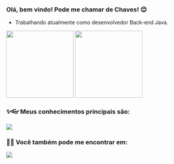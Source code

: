 ### Olá, bem vindo! Pode me chamar de Chaves! 😊


- Trabalhando atualmente como desenvolvedor Back-end Java.
<!--
**matheus-a-chaves/matheus-a-chaves** is a ✨ _special_ ✨ repository because its `README.md` (this file) appears on your GitHub profile.

Here are some ideas to get you started:

- 🔭 I’m currently working on ...
- 🌱 I’m currently learning ...
- 👯 I’m looking to collaborate on ...
- 🤔 I’m looking for help with ...
- 💬 Ask me about ...
- 📫 How to reach me: ...
- 😄 Pronouns: ...
- ⚡ Fun fact: ...
-->


<div>
  <img height="180em" width="auto" src="https://github-readme-stats.vercel.app/api?username=matheus-a-chaves&count_private=true&show_icons=true&theme=vue&locale=pt-br&include_all_commits=true"/>  
  <img height="180em" width="auto" src="https://github-readme-stats.vercel.app/api/top-langs/?username=matheus-a-chaves&layout=compact&langs_count=6&theme=vue&count_private=true" />

</div>

### ✨👓 Meus conhecimentos principais são:

<div>
  <img src="https://img.shields.io/badge/JavaScript-323330?style=for-the-badge&logo=javascript&logoColor=F7DF1E" />
</div>

### 🕵️‍♂️ Você também pode me encontrar em:

<div>
  <a href="https://www.linkedin.com/in/matheus-chaves-a053841b6">
    <img src="https://img.shields.io/badge/LinkedIn-0077B5?style=for-the-badge&logo=linkedin&logoColor=white" />
  </a>
</div>
